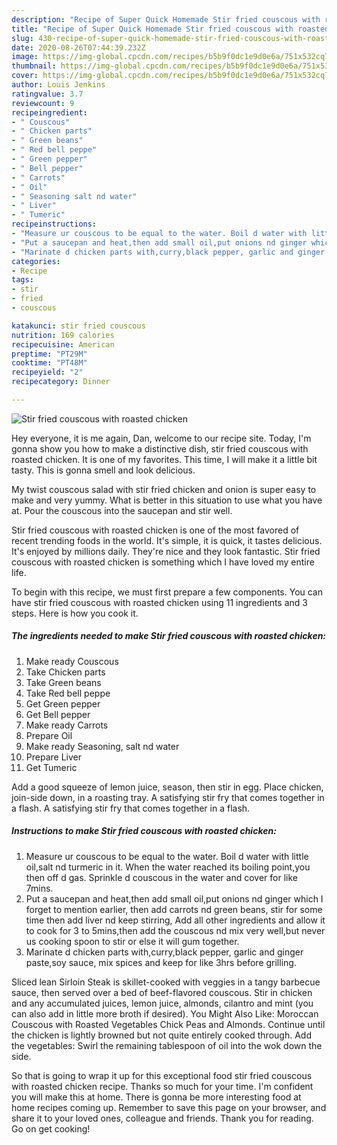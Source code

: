 ```yaml
---
description: "Recipe of Super Quick Homemade Stir fried couscous with roasted chicken"
title: "Recipe of Super Quick Homemade Stir fried couscous with roasted chicken"
slug: 430-recipe-of-super-quick-homemade-stir-fried-couscous-with-roasted-chicken
date: 2020-08-26T07:44:39.232Z
image: https://img-global.cpcdn.com/recipes/b5b9f0dc1e9d0e6a/751x532cq70/stir-fried-couscous-with-roasted-chicken-recipe-main-photo.jpg
thumbnail: https://img-global.cpcdn.com/recipes/b5b9f0dc1e9d0e6a/751x532cq70/stir-fried-couscous-with-roasted-chicken-recipe-main-photo.jpg
cover: https://img-global.cpcdn.com/recipes/b5b9f0dc1e9d0e6a/751x532cq70/stir-fried-couscous-with-roasted-chicken-recipe-main-photo.jpg
author: Louis Jenkins
ratingvalue: 3.7
reviewcount: 9
recipeingredient:
- " Couscous"
- " Chicken parts"
- " Green beans"
- " Red bell peppe"
- " Green pepper"
- " Bell pepper"
- " Carrots"
- " Oil"
- " Seasoning salt nd water"
- " Liver"
- " Tumeric"
recipeinstructions:
- "Measure ur couscous to be equal to the water. Boil d water with little oil,salt nd turmeric in it. When the water reached its boiling point,you then off d gas. Sprinkle d couscous in the water and cover for like 7mins."
- "Put a saucepan and heat,then add small oil,put onions nd ginger which I forget to mention earlier, then add carrots nd green beans, stir for some time then add liver nd keep stirring, Add all other ingredients and allow it to cook for 3 to 5mins,then add the couscous nd mix very well,but never us cooking spoon to stir or else it will gum together."
- "Marinate d chicken parts with,curry,black pepper, garlic and ginger paste,soy sauce, mix spices and keep for like 3hrs before grilling."
categories:
- Recipe
tags:
- stir
- fried
- couscous

katakunci: stir fried couscous 
nutrition: 169 calories
recipecuisine: American
preptime: "PT29M"
cooktime: "PT48M"
recipeyield: "2"
recipecategory: Dinner

---
```



![Stir fried couscous with roasted chicken](https://img-global.cpcdn.com/recipes/b5b9f0dc1e9d0e6a/751x532cq70/stir-fried-couscous-with-roasted-chicken-recipe-main-photo.jpg)

Hey everyone, it is me again, Dan, welcome to our recipe site. Today, I'm gonna show you how to make a distinctive dish, stir fried couscous with roasted chicken. It is one of my favorites. This time, I will make it a little bit tasty. This is gonna smell and look delicious.

My twist couscous salad with stir fried chicken and onion is super easy to make and very yummy. What is better in this situation to use what you have at. Pour the couscous into the saucepan and stir well.

Stir fried couscous with roasted chicken is one of the most favored of recent trending foods in the world. It's simple, it is quick, it tastes delicious. It's enjoyed by millions daily. They're nice and they look fantastic. Stir fried couscous with roasted chicken is something which I have loved my entire life.


To begin with this recipe, we must first prepare a few components. You can have stir fried couscous with roasted chicken using 11 ingredients and 3 steps. Here is how you cook it.

<!--inarticleads1-->

##### The ingredients needed to make Stir fried couscous with roasted chicken:

1. Make ready  Couscous
1. Take  Chicken parts
1. Take  Green beans
1. Take  Red bell peppe
1. Get  Green pepper
1. Get  Bell pepper
1. Make ready  Carrots
1. Prepare  Oil
1. Make ready  Seasoning, salt nd water
1. Prepare  Liver
1. Get  Tumeric


Add a good squeeze of lemon juice, season, then stir in egg. Place chicken, join-side down, in a roasting tray. A satisfying stir fry that comes together in a flash. A satisfying stir fry that comes together in a flash. 

<!--inarticleads2-->

##### Instructions to make Stir fried couscous with roasted chicken:

1. Measure ur couscous to be equal to the water. Boil d water with little oil,salt nd turmeric in it. When the water reached its boiling point,you then off d gas. Sprinkle d couscous in the water and cover for like 7mins.
1. Put a saucepan and heat,then add small oil,put onions nd ginger which I forget to mention earlier, then add carrots nd green beans, stir for some time then add liver nd keep stirring, Add all other ingredients and allow it to cook for 3 to 5mins,then add the couscous nd mix very well,but never us cooking spoon to stir or else it will gum together.
1. Marinate d chicken parts with,curry,black pepper, garlic and ginger paste,soy sauce, mix spices and keep for like 3hrs before grilling.


Sliced lean Sirloin Steak is skillet-cooked with veggies in a tangy barbecue sauce, then served over a bed of beef-flavored couscous. Stir in chicken and any accumulated juices, lemon juice, almonds, cilantro and mint (you can also add in little more broth if desired). You Might Also Like: Moroccan Couscous with Roasted Vegetables Chick Peas and Almonds. Continue until the chicken is lightly browned but not quite entirely cooked through. Add the vegetables: Swirl the remaining tablespoon of oil into the wok down the side. 

So that is going to wrap it up for this exceptional food stir fried couscous with roasted chicken recipe. Thanks so much for your time. I'm confident you will make this at home. There is gonna be more interesting food at home recipes coming up. Remember to save this page on your browser, and share it to your loved ones, colleague and friends. Thank you for reading. Go on get cooking!
